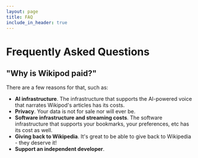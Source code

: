 ```yaml
---
layout: page
title: FAQ
include_in_header: true
---
```


# Frequently Asked Questions

## "Why is Wikipod paid?"

There are a few reasons for that, such as:

- **AI infrastructure**. The infrastructure that supports the AI-powered voice that narrates Wikipod's articles has its costs.
- **Privacy**. Your data is not for sale nor will ever be.
- **Software infrastructure and streaming costs**. The software infrastructure that supports your bookmarks, your preferences, etc has its cost as well.
- **Giving back to Wikipedia**. It's great to be able to give back to Wikipedia - they deserve it!
- **Support an independent developer**.
